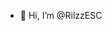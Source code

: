 - 👋 Hi, I’m @RilzzESC

<!---
RilzzESC/RilzzESC is a ✨ special ✨ repository because its `README.md` (this file) appears on your GitHub profile.
You can click the Preview link to take a look at your changes.
--->
